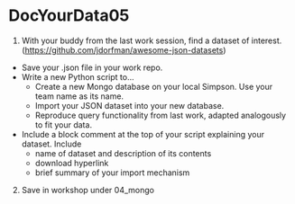 # DocYourData05

1. With your buddy from the last work session, find a dataset of interest. (https://github.com/jdorfman/awesome-json-datasets)
  + Save your .json file in your work repo.
  + Write a new Python script to...
    - Create a new Mongo database on your local Simpson. Use your team name as its name.
    - Import your JSON dataset into your new database.
    - Reproduce query functionality from last work, adapted analogously to fit your data.
  + Include a block comment at the top of your script explaining your dataset. Include
    - name of dataset and description of its contents
    - download hyperlink
    - brief summary of your import mechanism
2. Save in workshop under 04_mongo